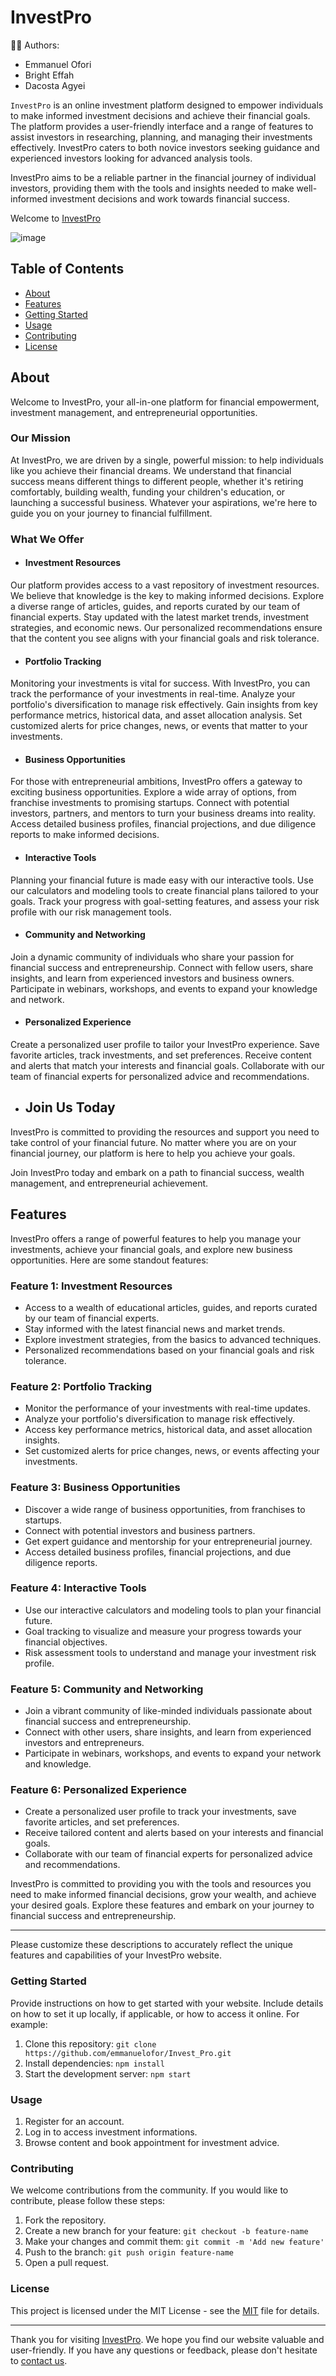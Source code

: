 # InvestPro

👩‍💻 Authors:
- Emmanuel Ofori
- Bright Effah
- Dacosta Agyei

`InvestPro` is an online investment platform designed to empower individuals to make informed investment decisions and achieve their financial goals. The platform provides a user-friendly interface and a range of features to assist investors in researching, planning, and managing their investments effectively. InvestPro caters to both novice investors seeking guidance and experienced investors looking for advanced analysis tools.

InvestPro aims to be a reliable partner in the financial journey of individual investors, providing them with the tools and insights needed to make well-informed investment decisions and work towards financial success.

Welcome to [InvestPro](https://investpro.onrender.com/#)

![image](https://github.com/emmanuelofor/Invest_Pro/assets/99838742/ba21a5a2-d25a-4e89-93a0-20551e6eb98e)

## Table of Contents

- [About](#about)
- [Features](#features)
- [Getting Started](#getting-started)
- [Usage](#usage)
- [Contributing](#contributing)
- [License](#license)

## About

Welcome to InvestPro, your all-in-one platform for financial empowerment, investment management, and entrepreneurial opportunities.

### Our Mission

At InvestPro, we are driven by a single, powerful mission: to help individuals like you achieve their financial dreams. We understand that financial success means different things to different people, whether it's retiring comfortably, building wealth, funding your children's education, or launching a successful business. Whatever your aspirations, we're here to guide you on your journey to financial fulfillment.

### What We Offer

- #### Investment Resources

Our platform provides access to a vast repository of investment resources. We believe that knowledge is the key to making informed decisions. Explore a diverse range of articles, guides, and reports curated by our team of financial experts. Stay updated with the latest market trends, investment strategies, and economic news. Our personalized recommendations ensure that the content you see aligns with your financial goals and risk tolerance.

- #### Portfolio Tracking

Monitoring your investments is vital for success. With InvestPro, you can track the performance of your investments in real-time. Analyze your portfolio's diversification to manage risk effectively. Gain insights from key performance metrics, historical data, and asset allocation analysis. Set customized alerts for price changes, news, or events that matter to your investments.

- #### Business Opportunities

For those with entrepreneurial ambitions, InvestPro offers a gateway to exciting business opportunities. Explore a wide array of options, from franchise investments to promising startups. Connect with potential investors, partners, and mentors to turn your business dreams into reality. Access detailed business profiles, financial projections, and due diligence reports to make informed decisions.

- #### Interactive Tools

Planning your financial future is made easy with our interactive tools. Use our calculators and modeling tools to create financial plans tailored to your goals. Track your progress with goal-setting features, and assess your risk profile with our risk management tools.

- #### Community and Networking

Join a dynamic community of individuals who share your passion for financial success and entrepreneurship. Connect with fellow users, share insights, and learn from experienced investors and business owners. Participate in webinars, workshops, and events to expand your knowledge and network.

- #### Personalized Experience

Create a personalized user profile to tailor your InvestPro experience. Save favorite articles, track investments, and set preferences. Receive content and alerts that match your interests and financial goals. Collaborate with our team of financial experts for personalized advice and recommendations.

- ## Join Us Today

InvestPro is committed to providing the resources and support you need to take control of your financial future. No matter where you are on your financial journey, our platform is here to help you achieve your goals.

Join InvestPro today and embark on a path to financial success, wealth management, and entrepreneurial achievement.

## Features

InvestPro offers a range of powerful features to help you manage your investments, achieve your financial goals, and explore new business opportunities. Here are some standout features:

### Feature 1: Investment Resources

- Access to a wealth of educational articles, guides, and reports curated by our team of financial experts.
- Stay informed with the latest financial news and market trends.
- Explore investment strategies, from the basics to advanced techniques.
- Personalized recommendations based on your financial goals and risk tolerance.

### Feature 2: Portfolio Tracking

- Monitor the performance of your investments with real-time updates.
- Analyze your portfolio's diversification to manage risk effectively.
- Access key performance metrics, historical data, and asset allocation insights.
- Set customized alerts for price changes, news, or events affecting your investments.

### Feature 3: Business Opportunities

- Discover a wide range of business opportunities, from franchises to startups.
- Connect with potential investors and business partners.
- Get expert guidance and mentorship for your entrepreneurial journey.
- Access detailed business profiles, financial projections, and due diligence reports.

### Feature 4: Interactive Tools

- Use our interactive calculators and modeling tools to plan your financial future.
- Goal tracking to visualize and measure your progress towards your financial objectives.
- Risk assessment tools to understand and manage your investment risk profile.

### Feature 5: Community and Networking

- Join a vibrant community of like-minded individuals passionate about financial success and entrepreneurship.
- Connect with other users, share insights, and learn from experienced investors and entrepreneurs.
- Participate in webinars, workshops, and events to expand your network and knowledge.

### Feature 6: Personalized Experience

- Create a personalized user profile to track your investments, save favorite articles, and set preferences.
- Receive tailored content and alerts based on your interests and financial goals.
- Collaborate with our team of financial experts for personalized advice and recommendations.

InvestPro is committed to providing you with the tools and resources you need to make informed financial decisions, grow your wealth, and achieve your desired goals. Explore these features and embark on your journey to financial success and entrepreneurship.

---
Please customize these descriptions to accurately reflect the unique features and capabilities of your InvestPro website.


### Getting Started

Provide instructions on how to get started with your website. Include details on how to set it up locally, if applicable, or how to access it online. For example:

1. Clone this repository: `git clone https://github.com/emmanuelofor/Invest_Pro.git`
2. Install dependencies: `npm install`
3. Start the development server: `npm start`

### Usage

1. Register for an account.
2. Log in to access investment informations.
3. Browse content and book appointment for investment advice.

### Contributing

We welcome contributions from the community. If you would like to contribute, please follow these steps:

1. Fork the repository.
2. Create a new branch for your feature: `git checkout -b feature-name`
3. Make your changes and commit them: `git commit -m 'Add new feature'`
4. Push to the branch: `git push origin feature-name`
5. Open a pull request.

### License

This project is licensed under the MIT License - see the [MIT](LICENSE) file for details.

---

Thank you for visiting [InvestPro](https://investpro.onrender.com/#). We hope you find our website valuable and user-friendly. If you have any questions or feedback, please don't hesitate to [contact us](effahbright.eb@gmail.com).
